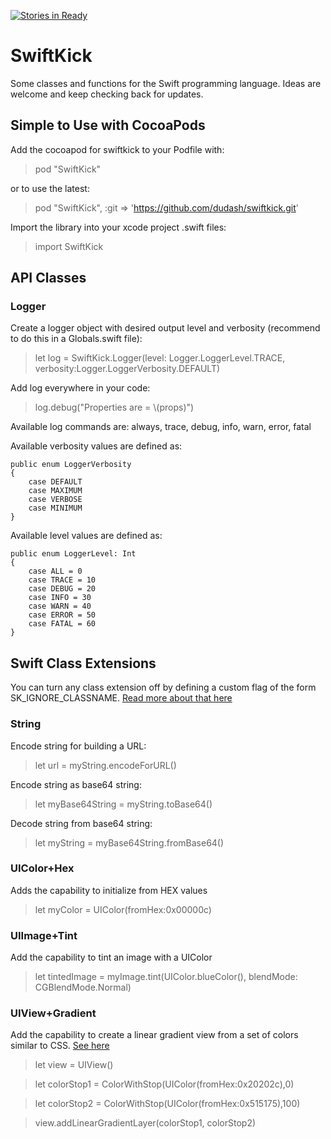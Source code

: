[![Stories in Ready](https://badge.waffle.io/dudash/swiftkick.png?label=ready&title=Ready)](https://waffle.io/dudash/swiftkick)
# SwiftKick
Some classes and functions for the Swift programming language.  Ideas are welcome and keep checking back for updates.

## Simple to Use with CocoaPods
Add the cocoapod for swiftkick to your Podfile with:
> pod "SwiftKick"

or to use the latest:
 > pod "SwiftKick", :git => 'https://github.com/dudash/swiftkick.git'

Import the library into your xcode project .swift files:
 > import SwiftKick

## API Classes
### Logger
Create a logger object with desired output level and verbosity (recommend to do this in a Globals.swift file):
 > let log = SwiftKick.Logger(level: Logger.LoggerLevel.TRACE, verbosity:Logger.LoggerVerbosity.DEFAULT)

Add log everywhere in your code:
 > log.debug("Properties are = \\(props)")

Available log commands are:
always, trace, debug, info, warn, error, fatal

Available verbosity values are defined as:

    public enum LoggerVerbosity
    {
        case DEFAULT
        case MAXIMUM
        case VERBOSE
        case MINIMUM
    }

Available level values are defined as:

    public enum LoggerLevel: Int
    {
        case ALL = 0
        case TRACE = 10
        case DEBUG = 20
        case INFO = 30
        case WARN = 40
        case ERROR = 50
        case FATAL = 60
    }

## Swift Class Extensions
You can turn any class extension off by defining a custom flag of the form SK_IGNORE_CLASSNAME.  [Read more about that here][1]

### String
Encode string for building a URL:
 > let url = myString.encodeForURL()

Encode string as base64 string:
 > let myBase64String = myString.toBase64()

Decode string from base64 string:
 > let myString = myBase64String.fromBase64()

### UIColor+Hex
Adds the capability to initialize from HEX values
> let myColor = UIColor(fromHex:0x00000c)

### UIImage+Tint
Add the capability to tint an image with a UIColor
> let tintedImage = myImage.tint(UIColor.blueColor(), blendMode: CGBlendMode.Normal)

### UIView+Gradient
Add the capability to create a linear gradient view from a set of colors similar to CSS.  [See here][2]
> let view = UIView()

> let colorStop1 = ColorWithStop(UIColor(fromHex:0x20202c),0)

> let colorStop2 = ColorWithStop(UIColor(fromHex:0x515175),100)

> view.addLinearGradientLayer(colorStop1, colorStop2)



[1]: http://stackoverflow.com/questions/24111854/in-absence-of-preprocessor-macros-is-there-a-way-to-define-practical-scheme-spe/24112024#24112024
[2]: http://www.w3schools.com/css/css3_gradients.asp



